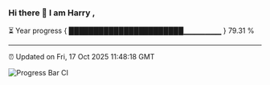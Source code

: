 ### Hi there 👋 I am Harry , 

⏳ Year progress { ███████████████████████▁▁▁▁▁▁▁ } 79.31 %

---

⏰ Updated on Fri, 17 Oct 2025 11:48:18 GMT

![Progress Bar CI](https://github.com/duykhang68/duykhang68/workflows/Progress%20Bar%20CI/badge.svg)
